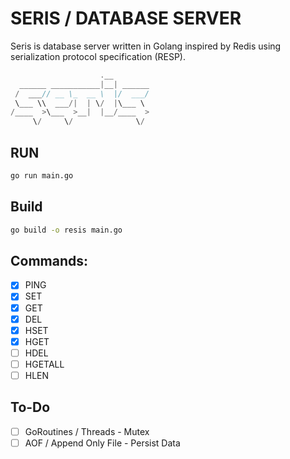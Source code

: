 # SERIS / DATABASE SERVER
Seris is database server written in Golang inspired by Redis using serialization protocol specification (RESP).

```go
                    .__        
  ______ ___________|__| ______
 /  ___// __ \_  __ \  |/  ___/
 \___ \\  ___/|  | \/  |\___ \ 
/____  >\___  >__|  |__/____  >
     \/     \/              \/ 
```

## RUN
```zsh
go run main.go
```

## Build
```zsh
go build -o resis main.go
```

## Commands:
- [x] PING
- [x] SET
- [x] GET
- [x] DEL
- [x] HSET
- [x] HGET
- [ ] HDEL
- [ ] HGETALL
- [ ] HLEN

## To-Do
- [ ] GoRoutines / Threads - Mutex
- [ ] AOF / Append Only File - Persist Data
